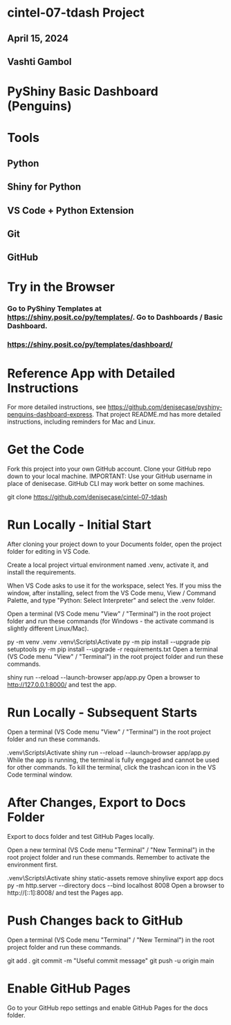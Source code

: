 #  cintel-07-tdash Project
## April 15, 2024
## Vashti Gambol
# PyShiny Basic Dashboard (Penguins) 
#  Tools
## Python
## Shiny for Python
## VS Code + Python Extension
## Git
## GitHub
# Try in the Browser
### Go to PyShiny Templates at https://shiny.posit.co/py/templates/. Go to Dashboards / Basic Dashboard.

### https://shiny.posit.co/py/templates/dashboard/
# Reference App with Detailed Instructions
For more detailed instructions, see https://github.com/denisecase/pyshiny-penguins-dashboard-express. That project README.md has more detailed instructions, including reminders for Mac and Linux.

# Get the Code
Fork this project into your own GitHub account. Clone your GitHub repo down to your local machine. IMPORTANT: Use your GitHub username in place of denisecase. GitHub CLI may work better on some machines.

git clone https://github.com/denisecase/cintel-07-tdash
# Run Locally - Initial Start
After cloning your project down to your Documents folder, open the project folder for editing in VS Code.

Create a local project virtual environment named .venv, activate it, and install the requirements.

When VS Code asks to use it for the workspace, select Yes. If you miss the window, after installing, select from the VS Code menu, View / Command Palette, and type "Python: Select Interpreter" and select the .venv folder.

Open a terminal (VS Code menu "View" / "Terminal") in the root project folder and run these commands (for Windows - the activate command is slightly different Linux/Mac).

py -m venv .venv
.venv\Scripts\Activate
py -m pip install --upgrade pip setuptools
py -m pip install --upgrade -r requirements.txt
Open a terminal (VS Code menu "View" / "Terminal") in the root project folder and run these commands.

shiny run --reload --launch-browser app/app.py
Open a browser to http://127.0.0.1:8000/ and test the app.

# Run Locally - Subsequent Starts
Open a terminal (VS Code menu "View" / "Terminal") in the root project folder and run these commands.

.venv\Scripts\Activate
shiny run --reload --launch-browser app/app.py
While the app is running, the terminal is fully engaged and cannot be used for other commands. To kill the terminal, click the trashcan icon in the VS Code terminal window.

# After Changes, Export to Docs Folder
Export to docs folder and test GitHub Pages locally.

Open a new terminal (VS Code menu "Terminal" / "New Terminal") in the root project folder and run these commands. Remember to activate the environment first.

.venv\Scripts\Activate
shiny static-assets remove
shinylive export app docs
py -m http.server --directory docs --bind localhost 8008
Open a browser to http://[::1]:8008/ and test the Pages app.

# Push Changes back to GitHub
Open a terminal (VS Code menu "Terminal" / "New Terminal") in the root project folder and run these commands.

git add .
git commit -m "Useful commit message"
git push -u origin main
# Enable GitHub Pages
Go to your GitHub repo settings and enable GitHub Pages for the docs folder.
